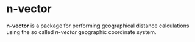 n-vector
=======

**n-vector** is a package for performing geographical distance calculations using the so called *n-vector* geographic coordinate system.